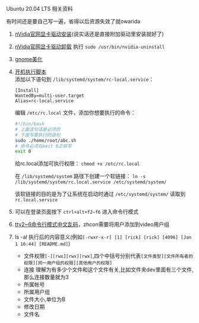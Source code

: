 Ubuntu 20.04 LTS 相关资料

有时间还是要自己写一遍，省得以后资源失效了就owarida

1. [nVidia官网显卡驱动安装](https://zhuanlan.zhihu.com/p/115758882)(说实话还是直接附加驱动里安装就好了)
2. [nVidia官网显卡驱动卸载](https://www.cxyzjd.com/article/qq_40947610/114759620)
	执行 `sudo /usr/bin/nvidia-uninstall`
3. [gnome美化](https://juejin.cn/post/6875280250939375624)
4. [开机执行脚本](https://www.jianshu.com/p/3be1a8cbfa6f)  
	添加以下语句到 `/lib/systemd/system/rc-local.service`：

	```
	[Install]
	WantedBy=multi-user.target
	Alias=rc-local.service
	```

	编辑 `/etc/rc.local` 文件，添加你想要执行的命令：

	```bash
	#!/bin/bash
	# 上面这句话是必须的
	# 下面写要执行的语句
	sudo ./home/root/abc.sh
	# 命令必须在exit 0之前写
	exit 0
	```

	给rc.local添加可执行权限： `chmod +x /etc/rc.local`

	在 `/lib/systemd/system` 路径下创建一个软链接： `ln -s /lib/systemd/system/rc.local.service /etc/systemd/system/`

	该软链接的目的是为了让系统在启动时通过 `/etc/systemd/system/` 读取到 `rc.local.service`

5. 可以在登录页面按下 `ctrl+alt+f2~f6` 进入命令行模式
6. [tty2~6命令行模式中文乱码](https://www.jb51.net/os/Ubuntu/367166.html)，zhcon需要将用户添加到video用户组
7. ls -al 执行后的内容意义(例如`[-rwxr-x-r] [1] [rick] [rick] [4096] [Jan 1 16:44] [README.md]`)
	- 文件权限`[-][rwx][rwx][rwx]`,四个中括号分别代表`[文件类型][文件所有者的权限][同一用户组的权限][其他用户的权限]`
	- 连接 理解为有多少个文件和这个文件有关,比如文件夹dev里面有三个文件,那么连接数量就为3
	- 所属帐号
	- 所属用户组
	- 文件大小,单位为B
	- 修改日期
	- 文件名
